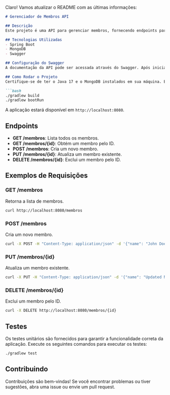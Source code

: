 Claro! Vamos atualizar o README com as últimas informações:

```markdown
# Gerenciador de Membros API

## Descrição
Este projeto é uma API para gerenciar membros, fornecendo endpoints para criar, listar, atualizar e excluir membros.

## Tecnologias Utilizadas
- Spring Boot
- MongoDB
- Swagger

## Configuração do Swagger
A documentação da API pode ser acessada através do Swagger. Após iniciar a aplicação, acesse `http://localhost:8080/swagger-ui.html` para explorar os endpoints disponíveis.

## Como Rodar o Projeto
Certifique-se de ter o Java 17 e o MongoDB instalados em sua máquina. Em seguida, execute os seguintes comandos:

```bash
./gradlew build
./gradlew bootRun
```

A aplicação estará disponível em `http://localhost:8080`.

## Endpoints
- **GET /membros**: Lista todos os membros.
- **GET /membros/{id}**: Obtém um membro pelo ID.
- **POST /membros**: Cria um novo membro.
- **PUT /membros/{id}**: Atualiza um membro existente.
- **DELETE /membros/{id}**: Exclui um membro pelo ID.

## Exemplos de Requisições

### GET /membros
Retorna a lista de membros.

```bash
curl http://localhost:8080/membros
```

### POST /membros
Cria um novo membro.

```bash
curl -X POST -H "Content-Type: application/json" -d '{"name": "John Doe", "description": "Lorem ipsum", "age": 25}' http://localhost:8080/membros
```

### PUT /membros/{id}
Atualiza um membro existente.

```bash
curl -X PUT -H "Content-Type: application/json" -d '{"name": "Updated Name", "description": "Updated Description", "age": 30}' http://localhost:8080/membros/{id}
```

### DELETE /membros/{id}
Exclui um membro pelo ID.

```bash
curl -X DELETE http://localhost:8080/membros/{id}
```

## Testes
Os testes unitários são fornecidos para garantir a funcionalidade correta da aplicação. Execute os seguintes comandos para executar os testes:

```bash
./gradlew test
```

## Contribuindo
Contribuições são bem-vindas! Se você encontrar problemas ou tiver sugestões, abra uma issue ou envie um pull request.

```
